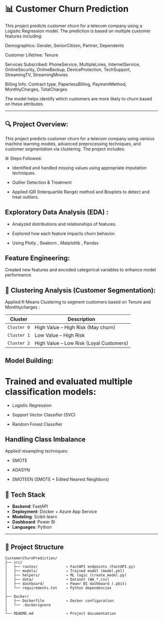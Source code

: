 # 📊 Customer Churn Prediction

This project predicts customer churn for a telecom company using a Logistic Regression model. The prediction is based on multiple customer features including:

Demographics: Gender, SeniorCitizen, Partner, Dependents

Customer Lifetime: Tenure

Services Subscribed: PhoneService, MultipleLines, InternetService, OnlineSecurity, OnlineBackup, DeviceProtection, TechSupport, StreamingTV, StreamingMovies

Billing Info: Contract type, PaperlessBilling, PaymentMethod, MonthlyCharges, TotalCharges

The model helps identify which customers are more likely to churn based on these attributes.

---
## 🔍 Project Overview:

This project predicts customer churn for a telecom company using various machine learning models, advanced preprocessing techniques, and customer segmentation via clustering. The project includes:
    
⚙️ Steps Followed:

- Identified and handled missing values using appropriate imputation techniques.

- Outlier Detection & Treatment

- Applied IQR (Interquartile Range) method and Boxplots to detect and treat outliers.

## Exploratory Data Analysis (EDA) :

- Analyzed distributions and relationships of features.

- Explored how each feature impacts churn behavior.

- Using Plotly , Seaborn , Matplotlib , Pandas 

## Feature Engineering:
Created new features and encoded categorical variables to enhance model performance.


## 🔗 Clustering Analysis (Customer Segmentation):

Applied K-Means Clustering to segment customers based on Tenure and Monthlycharges :

| Cluster     | Description                             |
| ----------- | --------------------------------------- |
| `Cluster 0` | High Value – High Risk (May churn)      |
| `Cluster 1` | Low Value – High Risk                   |
| `Cluster 2` | High Value – Low Risk (Loyal Customers) |

## Model Building:

# Trained and evaluated multiple classification models:

- Logistic Regression

- Support Vector Classifier (SVC)

- Random Forest Classifier

## Handling Class Imbalance

Applied resampling techniques:

- SMOTE

- ADASYN

- SMOTEEN (SMOTE + Edited Nearest Neighbors)


## 🔧 Tech Stack

- **Backend**: FastAPI  
- **Deployment**: Docker + Azure App Service  
- **Modeling**: Scikit-learn  
- **Dashboard**: Power BI  
- **Languages**: Python  

---

## 📁 Project Structure

```plaintext
CustomerChurnPrediction/
├── src/
│   ├── routes/             → FastAPI endpoints (FastAPI.py)
│   ├── models/             → Trained model (model.pkl)
│   ├── helpers/            → ML logic (create_model.py)
│   ├── data/               → Dataset (WA_*.csv)
│   ├── dashboard/          → Power BI dashboard (.pbit)
│   └── requirements.txt    → Python dependencies
│
├── Docker/
│   ├── Dockerfile          → Docker configuration
│   └── .dockerignore
│
└── README.md               → Project documentation


